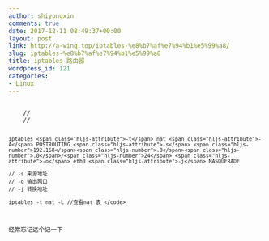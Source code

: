 ```yaml
---
author: shiyongxin
comments: true
date: 2017-12-11 08:49:37+00:00
layout: post
link: http://a-wing.top/iptables-%e8%b7%af%e7%94%b1%e5%99%a8/
slug: iptables-%e8%b7%af%e7%94%b1%e5%99%a8
title: iptables 路由器
wordpress_id: 121
categories:
- Linux
---
```


<code class="hljs lasso has-numbering">
    //
    //
    
    
    iptables <span class="hljs-attribute">-t</span> nat <span class="hljs-attribute">-A</span> POSTROUTING <span class="hljs-attribute">-s</span> <span class="hljs-number">192.168</span><span class="hljs-number">.0</span><span class="hljs-number">.0</span>/<span class="hljs-number">24</span> <span class="hljs-attribute">-o</span> eth0 <span class="hljs-attribute">-j</span> MASQUERADE
    
    // -s 来源地址
    // -o 输出网口
    // -j 转换地址 
    
    iptables -t nat -L //查看nat 表 </code>





经常忘记这个记一下




